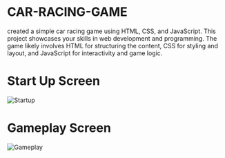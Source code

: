 # CAR-RACING-GAME
 created a simple car racing game using HTML, CSS, and JavaScript. This project showcases your skills in web development and programming. The game likely involves HTML for structuring the content, CSS for styling and layout, and JavaScript for interactivity and game logic.

<h1>Start Up Screen</h1>

![Startup](https://github.com/HassanRasool1/CAR-RACING-GAME/assets/109318661/ff8673ee-c0ac-453a-a66e-4463101393dd)

<h1> Gameplay Screen</h1>

![Gameplay](https://github.com/HassanRasool1/CAR-RACING-GAME/assets/109318661/5bde2562-f002-4a38-8fc1-7fb5aa1731ad)
